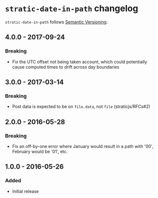 # `stratic-date-in-path` changelog

`stratic-date-in-path` follows [Semantic Versioning][1].

## 4.0.0 - 2017-09-24

### Breaking

* Fix the UTC offset not being taken account, which could potentially cause computed times to drift across day boundaries

## 3.0.0 - 2017-03-14

### Breaking

* Post data is expected to be on `file.data`, not `file` (straticjs/RFCs#2)

## 2.0.0 - 2016-05-28

### Breaking

* Fix an off-by-one error where January would result in a path with '00', February would be '01', etc.

## 1.0.0 - 2016-05-26

### Added

* Initial release

 [1]: http://semver.org/
